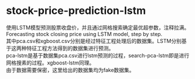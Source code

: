 # stock-price-prediction-lstm
使用LSTM模型预测股票收盘价，并且通过网格搜索确定最优超参数，注释拉满。Forecasting stock closing price using LSTM model, step by step.  
其中pca.csv和xgboost.csv分别是经过特征工程处理后的数据集。LSTM分别基于这两种特征工程方法得到的数据集进行预测。  
pca-lstm是基于数据集pca.csv进行lstm预测的过程，search-pca-lstm即是进行网格搜素的过程。xgboost-lstm同理。  
由于数据需要保密，这里给出的数据集均为fake数据集。  
